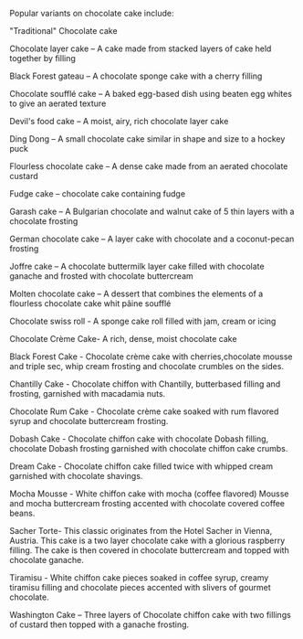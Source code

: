 Popular variants on chocolate cake include:


"Traditional" Chocolate cake

Chocolate layer cake – A cake made from stacked layers of cake held together by filling

Black Forest gateau – A chocolate sponge cake with a cherry filling

Chocolate soufflé cake – A baked egg-based dish using beaten egg whites to give an aerated texture

Devil's food cake – A moist, airy, rich chocolate layer cake

Ding Dong – A small chocolate cake similar in shape and size to a hockey puck

Flourless chocolate cake – A dense cake made from an aerated chocolate custard

Fudge cake – chocolate cake containing fudge

Garash cake – A Bulgarian chocolate and walnut cake of 5 thin layers with a chocolate frosting

German chocolate cake – A layer cake with chocolate and a coconut-pecan frosting

Joffre cake – A chocolate buttermilk layer cake filled with chocolate ganache and frosted with chocolate buttercream

Molten chocolate cake – A dessert that combines the elements of a flourless chocolate cake whit pâine soufflé

Chocolate swiss roll - A sponge cake roll filled with jam, cream or icing

Chocolate Crème Cake- A rich, dense, moist chocolate cake

Black Forest Cake - Chocolate crème cake with cherries,chocolate mousse and triple sec, whip cream frosting and
chocolate crumbles on the sides.

Chantilly Cake - Chocolate chiffon with Chantilly, butterbased filling and frosting, garnished with macadamia nuts.

Chocolate Rum Cake - Chocolate crème cake soaked with rum flavored syrup and chocolate buttercream frosting.

Dobash Cake - Chocolate chiffon cake with chocolate Dobash filling, chocolate Dobash frosting garnished with chocolate chiffon cake crumbs.

Dream Cake - Chocolate chiffon cake filled twice with whipped cream garnished with chocolate shavings.

Mocha Mousse - White chiffon cake with mocha (coffee flavored) Mousse and mocha buttercream frosting accented with chocolate covered coffee beans.

Sacher Torte- This classic originates from the Hotel Sacher in Vienna, Austria. This cake is a two layer chocolate cake with a glorious raspberry filling. The cake is then covered in chocolate buttercream and topped with chocolate ganache.

Tiramisu - White chiffon cake pieces soaked in coffee syrup, creamy tiramisu filling and chocolate pieces accented with slivers of gourmet chocolate.

Washington Cake – Three layers of Chocolate chiffon cake with two fillings of custard then topped with a ganache frosting.